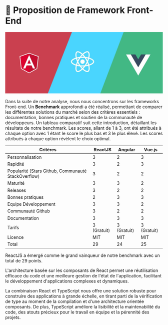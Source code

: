 # 🎨 Proposition de Framework Front-End

![Technical proposition image](/Img/front-end.jpg)

Dans la suite de notre analyse, nous nous concentrons sur les frameworks Front-end. Un **Benchmark** approfondi a été réalisé, permettant de comparer les différentes solutions du marché selon des critères essentiels : documentation, bonnes pratiques et soutien de la communauté de développeurs.
Un tableau comparatif suit cette introduction, détaillant les résultats de notre benchmark. Les scores, allant de 1 à 3, ont été attribués à chaque option avec 1 étant le score le plus bas et 3 le plus élevé. Les scores attribués à chaque option révèlent le choix optimal.

| Critères                 | ReactJS | Angular | Vue.js |
|--------------------------|---------|---------|--------|
| Personnalisation         | 3       | 2       | 3      |
| Rapidité                 | 3       | 2       | 3      |
| Popularité (Stars Github, Communauté StackOverflow) | 3       | 2       | 2      |
| Maturité                 | 3       | 3       | 2      |
| Releases                 | 3       | 2       | 2      |
| Bonnes pratiques         | 2       | 3       | 3      |
| Equipe Développement     | 3       | 3       | 2      |
| Communauté Github        | 3       | 2       | 2      |
| Documentation            | 3       | 3       | 3      |
| Tarifs                   | 3 (Gratuit) | 3 (Gratuit) | 3 (Gratuit)|
| Licence                  | MIT     | MIT     | MIT    |
| Total                    | 29      | 24      | 25     |

ReactJS a émergé comme le grand vainqueur de notre benchmark avec un total de 29 points.

L'architecture basée sur les composants de React permet une réutilisation efficace du code et une meilleure gestion de l'état de l'application, facilitant le développement d'applications complexes et dynamiques.

La combinaison React et TypeScript nous offre une solution robuste pour construire des applications à grande échelle, en tirant parti de la vérification de type au moment de la compilation et d'une architecture orientée composants. De plus, TypeScript améliore la lisibilité et la maintenabilité du code, des atouts précieux pour le travail en équipe et la pérennité des projets.